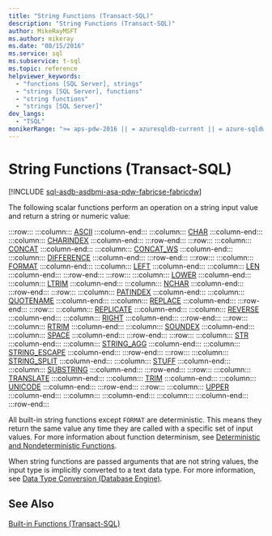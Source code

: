 ```yaml
---
title: "String Functions (Transact-SQL)"
description: "String Functions (Transact-SQL)"
author: MikeRayMSFT
ms.author: mikeray
ms.date: "08/15/2016"
ms.service: sql
ms.subservice: t-sql
ms.topic: reference
helpviewer_keywords:
  - "functions [SQL Server], strings"
  - "strings [SQL Server], functions"
  - "string functions"
  - "strings [SQL Server]"
dev_langs:
  - "TSQL"
monikerRange: ">= aps-pdw-2016 || = azuresqldb-current || = azure-sqldw-latest || >= sql-server-2016 || >= sql-server-linux-2017 || = azuresqldb-mi-current||=fabric"
---
```

# String Functions (Transact-SQL)
[!INCLUDE [sql-asdb-asdbmi-asa-pdw-fabricse-fabricdw](../../includes/applies-to-version/sql-asdb-asdbmi-asa-pdw-fabricse-fabricdw.md)]

The following scalar functions perform an operation on a string input value and return a string or numeric value:  

:::row:::
    :::column:::
        [ASCII](../../t-sql/functions/ascii-transact-sql.md)
    :::column-end:::
    :::column:::
        [CHAR](../../t-sql/functions/char-transact-sql.md)
    :::column-end:::
    :::column:::
        [CHARINDEX](../../t-sql/functions/charindex-transact-sql.md)
    :::column-end:::
:::row-end:::
:::row:::
    :::column:::
        [CONCAT](../../t-sql/functions/concat-transact-sql.md)
    :::column-end:::
    :::column:::
        [CONCAT_WS](../../t-sql/functions/concat-ws-transact-sql.md)
    :::column-end:::
    :::column:::
        [DIFFERENCE](../../t-sql/functions/difference-transact-sql.md) 
    :::column-end:::
:::row-end:::
:::row:::
    :::column:::
        [FORMAT](../../t-sql/functions/format-transact-sql.md)
    :::column-end:::
    :::column:::
        [LEFT](../../t-sql/functions/left-transact-sql.md)
    :::column-end:::
    :::column:::
        [LEN](../../t-sql/functions/len-transact-sql.md) 
    :::column-end:::
:::row-end:::
:::row:::
    :::column:::
        [LOWER](../../t-sql/functions/lower-transact-sql.md)
    :::column-end:::
    :::column:::
        [LTRIM](../../t-sql/functions/ltrim-transact-sql.md)
    :::column-end:::
    :::column:::
        [NCHAR](../../t-sql/functions/nchar-transact-sql.md) 
    :::column-end:::
:::row-end:::
:::row:::
    :::column:::
        [PATINDEX](../../t-sql/functions/patindex-transact-sql.md)
    :::column-end:::
    :::column:::
        [QUOTENAME](../../t-sql/functions/quotename-transact-sql.md)
    :::column-end:::
    :::column:::
        [REPLACE](../../t-sql/functions/replace-transact-sql.md) 
    :::column-end:::
:::row-end:::
:::row:::
    :::column:::
        [REPLICATE](../../t-sql/functions/replicate-transact-sql.md)
    :::column-end:::
    :::column:::
        [REVERSE](../../t-sql/functions/reverse-transact-sql.md) 
    :::column-end:::
    :::column:::
        [RIGHT](../../t-sql/functions/right-transact-sql.md) 
    :::column-end:::
:::row-end:::
:::row:::
    :::column:::
        [RTRIM](../../t-sql/functions/rtrim-transact-sql.md)
    :::column-end:::
    :::column:::
        [SOUNDEX](../../t-sql/functions/soundex-transact-sql.md) 
    :::column-end:::
    :::column:::
        [SPACE](../../t-sql/functions/space-transact-sql.md) 
    :::column-end:::
:::row-end:::
:::row:::
    :::column:::
        [STR](../../t-sql/functions/str-transact-sql.md)
    :::column-end:::
    :::column:::
        [STRING_AGG](../../t-sql/functions/string-agg-transact-sql.md)
    :::column-end:::
    :::column:::
        [STRING_ESCAPE](../../t-sql/functions/string-escape-transact-sql.md) 
    :::column-end:::
:::row-end:::
:::row:::
    :::column:::
        [STRING_SPLIT](../../t-sql/functions/string-split-transact-sql.md)
    :::column-end:::
    :::column:::
        [STUFF](../../t-sql/functions/stuff-transact-sql.md)
    :::column-end:::
    :::column:::
        [SUBSTRING](../../t-sql/functions/substring-transact-sql.md) 
    :::column-end:::
:::row-end:::
:::row:::
    :::column:::
        [TRANSLATE](../../t-sql/functions/translate-transact-sql.md)
    :::column-end:::
    :::column:::
        [TRIM](../../t-sql/functions/trim-transact-sql.md)
    :::column-end:::
    :::column:::
        [UNICODE](../../t-sql/functions/unicode-transact-sql.md) 
    :::column-end:::
:::row-end:::
:::row:::
    :::column:::
        [UPPER](../../t-sql/functions/upper-transact-sql.md) 
    :::column-end:::
    :::column:::
    :::column-end:::
    :::column:::
    :::column-end:::
:::row-end:::

  
 All built-in string functions except `FORMAT` are deterministic. This means they return the same value any time they are called with a specific set of input values. For more information about function determinism, see [Deterministic and Nondeterministic Functions](../../relational-databases/user-defined-functions/deterministic-and-nondeterministic-functions.md).  
  
 When string functions are passed arguments that are not string values, the input type is implicitly converted to a text data type. For more information, see [Data Type Conversion &#40;Database Engine&#41;](../../t-sql/data-types/data-type-conversion-database-engine.md).  
  
## See Also  
 [Built-in Functions &#40;Transact-SQL&#41;](~/t-sql/functions/functions.md)  
  
  

